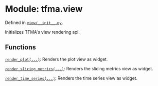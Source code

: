 <div itemscope itemtype="http://developers.google.com/ReferenceObject">
<meta itemprop="name" content="tfma.view" />
<meta itemprop="path" content="Stable" />
</div>

# Module: tfma.view



Defined in [`view/__init__.py`](https://github.com/tensorflow/model-analysis/tree/master/tensorflow_model_analysis/view/__init__.py).

<!-- Placeholder for "Used in" -->

Initializes TFMA's view rendering api.

## Functions

[`render_plot(...)`](../tfma/view/render_plot.md): Renders the plot view as widget.

[`render_slicing_metrics(...)`](../tfma/view/render_slicing_metrics.md): Renders the slicing metrics view as widget.

[`render_time_series(...)`](../tfma/view/render_time_series.md): Renders the time series view as widget.


